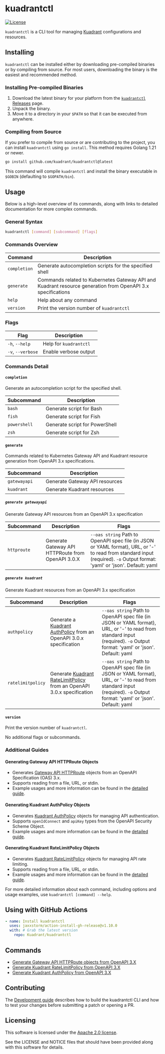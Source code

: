# kuadrantctl
[![License](https://img.shields.io/badge/license-Apache--2.0-blue.svg)](http://www.apache.org/licenses/LICENSE-2.0)

`kuadrantctl` is a CLI tool for managing [Kuadrant](https://kuadrant.io/) configurations and resources.

## Installing

`kuadrantctl` can be installed either by downloading pre-compiled binaries or by compiling from source. For most users, downloading the binary is the easiest and recommended method.

### Installing Pre-compiled Binaries

1. Download the latest binary for your platform from the [`kuadrantctl` Releases](https://github.com/Kuadrant/kuadrantctl/releases) page.
2. Unpack the binary.
3. Move it to a directory in your `$PATH` so that it can be executed from anywhere.

### Compiling from Source

If you prefer to compile from source or are contributing to the project, you can install `kuadrantctl` using `go install`. This method requires Golang 1.21 or newer.

```bash
go install github.com/kuadrant/kuadrantctl@latest
```

This command will compile `kuadrantctl` and install the binary executable in `$GOBIN` (defaulting to `$GOPATH/bin`).

## Usage

 Below is a high-level overview of its commands, along with links to detailed documentation for more complex commands.

### General Syntax

```bash
kuadrantctl [command] [subcommand] [flags]
```


### Commands Overview

| Command      | Description                                                |
| ------------ | ---------------------------------------------------------- |
| `completion` | Generate autocompletion scripts for the specified shell    |
| `generate`   | Commands related to Kubernetes Gateway API and Kuadrant resource generation from OpenAPI 3.x specifications          |
| `help`       | Help about any command                                     |
| `version`    | Print the version number of `kuadrantctl`                    |

### Flags

| Flag               | Description           |
| ------------------ | --------------------- |
| `-h`, `--help`     | Help for `kuadrantctl`  |
| `-v`, `--verbose`  | Enable verbose output |

### Commands Detail

#### `completion`

Generate an autocompletion script for the specified shell.

| Subcommand   | Description                                 |
| ------------ | ------------------------------------------- |
| `bash`       | Generate script for Bash                    |
| `fish`       | Generate script for Fish                    |
| `powershell` | Generate script for PowerShell              |
| `zsh`        | Generate script for Zsh                     |

#### `generate`

Commands related to Kubernetes Gateway API and Kuadrant resource generation from OpenAPI 3.x specifications.

| Subcommand   | Description                                   |
| ------------ | --------------------------------------------- |
| `gatewayapi` | Generate Gateway API resources                |
| `kuadrant`   | Generate Kuadrant resources                   |

##### `generate gatewayapi`

Generate Gateway API resources from an OpenAPI 3.x specification

| Subcommand | Description                                      | Flags                             |
| ---------- | ------------------------------------------------ | --------------------------------- |
| `httproute`| Generate Gateway API HTTPRoute from OpenAPI 3.0.X| `--oas string` Path to OpenAPI spec file (in JSON or YAML format), URL, or '-' to read from standard input (required). `-o` Output format: 'yaml' or 'json'. Default: yaml |

##### `generate kuadrant`

Generate Kuadrant resources from an OpenAPI 3.x specification

| Subcommand       | Description                                       | Flags                             |
| ---------------- | ------------------------------------------------- | --------------------------------- |
| `authpolicy`     | Generate a [Kuadrant AuthPolicy](https://docs.kuadrant.io/kuadrant-operator/doc/auth/) from an OpenAPI 3.0.x specification   | `--oas string` Path to OpenAPI spec file (in JSON or YAML format), URL, or '-' to read from standard input (required). `-o` Output format: 'yaml' or 'json'. Default: yaml |
| `ratelimitpolicy`| Generate [Kuadrant RateLimitPolicy](https://docs.kuadrant.io/kuadrant-operator/doc/rate-limiting/) from an OpenAPI 3.0.x specification | `--oas string` Path to OpenAPI spec file (in JSON or YAML format), URL, or '-' to read from standard input (required). `-o` Output format: 'yaml' or 'json'. Default: yaml |


#### `version`

Print the version number of `kuadrantctl`.

No additional flags or subcommands.

### Additional Guides

#### Generating Gateway API HTTPRoute Objects

- Generates [Gateway API HTTPRoute](https://gateway-api.sigs.k8s.io/v1alpha2/guides/http-routing/) objects from an OpenAPI Specification (OAS) 3.x.
- Supports reading from a file, URL, or stdin.
- Example usages and more information can be found in the [detailed guide](doc/generate-gateway-api-httproute.md).

#### Generating Kuadrant AuthPolicy Objects

- Generates [Kuadrant AuthPolicy](https://github.com/Kuadrant/kuadrant-operator/blob/v0.4.1/doc/auth.md) objects for managing API authentication.
- Supports `openIdConnect` and `apiKey` types from the OpenAPI Security Scheme Object.
- Example usages and more information can be found in the [detailed guide](doc/generate-kuadrant-auth-policy.md).

#### Generating Kuadrant RateLimitPolicy Objects

- Generates [Kuadrant RateLimitPolicy](https://github.com/Kuadrant/kuadrant-operator/blob/v0.4.1/doc/rate-limiting.md) objects for managing API rate limiting.
- Supports reading from a file, URL, or stdin.
- Example usages and more information can be found in the [detailed guide](doc/generate-kuadrant-rate-limit-policy.md).

For more detailed information about each command, including options and usage examples, use `kuadrantctl [command] --help`.


## Using with GitHub Actions

```yaml
- name: Install kuadrantctl
  uses: jaxxstorm/action-install-gh-release@v1.10.0
  with: # Grab the latest version
    repo: Kuadrant/kuadrantctl
```

## Commands
* [Generate Gateway API HTTPRoute objects from OpenAPI 3.X](doc/generate-gateway-api-httproute.md)
* [Generate Kuadrant RateLimitPolicy from OpenAPI 3.X](doc/generate-kuadrant-rate-limit-policy.md)
* [Generate Kuadrant AuthPolicy from OpenAPI 3.X](doc/generate-kuadrant-auth-policy.md)

## Contributing
The [Development guide](doc/development.md) describes how to build the kuadrantctl CLI and how to test your changes before submitting a patch or opening a PR.

## Licensing

This software is licensed under the [Apache 2.0 license](https://www.apache.org/licenses/LICENSE-2.0).

See the LICENSE and NOTICE files that should have been provided along with this software for details.
